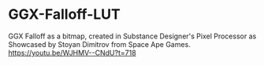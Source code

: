 # GGX-Falloff-LUT
GGX Falloff as a bitmap, created in Substance Designer's Pixel Processor as Showcased by Stoyan Dimitrov from Space Ape Games. https://youtu.be/WJHMV--CNdU?t=718
